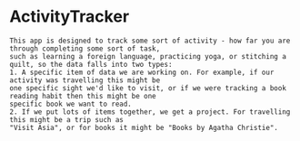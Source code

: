 # ActivityTracker
    This app is designed to track some sort of activity - how far you are through completing some sort of task,
    such as learning a foreign language, practicing yoga, or stitching a quilt, so the data falls into two types: 
    1. A specific item of data we are working on. For example, if our activity was travelling this might be
    one specific sight we'd like to visit, or if we were tracking a book reading habit then this might be one 
    specific book we want to read.
    2. If we put lots of items together, we get a project. For travelling this might be a trip such as 
    "Visit Asia", or for books it might be "Books by Agatha Christie".


